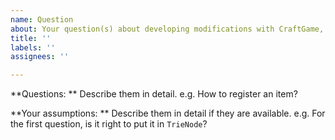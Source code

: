 ```yaml
---
name: Question
about: Your question(s) about developing modifications with CraftGame, building, and the development of CraftGame itself!
title: ''
labels: ''
assignees: ''

---
```


**Questions: **
Describe them in detail. e.g. How to register an item?

**Your assumptions: **
Describe them in detail if they are available. e.g. For the first question, is it right to put it in `TrieNode`?